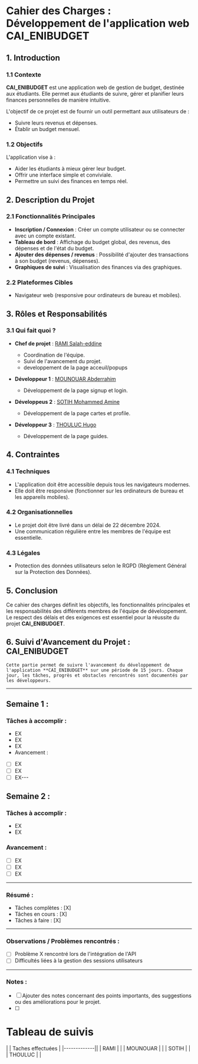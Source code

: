 # Cahier des Charges : Développement de l'application web **CAI_ENIBUDGET**

## 1. Introduction

### 1.1 Contexte
**CAI_ENIBUDGET** est une application web de gestion de budget, destinée aux étudiants. Elle permet aux étudiants de suivre, gérer et planifier leurs finances personnelles de manière intuitive.

L'objectif de ce projet est de fournir un outil permettant aux utilisateurs de :
- Suivre leurs revenus et dépenses.
- Établir un budget mensuel.

### 1.2 Objectifs
L'application vise à :
- Aider les étudiants à mieux gérer leur budget.
- Offrir une interface simple et conviviale.
- Permettre un suivi des finances en temps réel.

## 2. Description du Projet

### 2.1 Fonctionnalités Principales
- **Inscription / Connexion** : Créer un compte utilisateur ou se connecter avec un compte existant.
- **Tableau de bord** : Affichage du budget global, des revenus, des dépenses et de l'état du budget.
- **Ajouter des dépenses / revenus** : Possibilité d'ajouter des transactions à son budget (revenus, dépenses).
- **Graphiques de suivi** : Visualisation des finances via des graphiques.

### 2.2 Plateformes Cibles
- Navigateur web (responsive pour ordinateurs de bureau et mobiles).


## 3. Rôles et Responsabilités

### 3.1 Qui fait quoi ?
- **Chef de projet** : [RAMI Salah-eddine](https://github.com/ramisalah2002/)
  - Coordination de l'équipe.
  - Suivi de l'avancement du projet.
  - developpement de la page acceuil/popups
  
- **Développeur 1** : [MOUNOUAR Abderrahim](https://github.com/Abderrahim-mn/)
  - Développement de la page signup et login.
   
- **Développeus 2** : [SOTIH Mohammed Amine](https://github.com/Sotih/)
  - Développement de la page cartes et profile.
 
- **Développeur 3** : [THOULUC Hugo](https://github.com/HugoThouluc/)
  - Développement de la page guides.


## 4. Contraintes

### 4.1 Techniques
- L'application doit être accessible depuis tous les navigateurs modernes.
- Elle doit être responsive (fonctionner sur les ordinateurs de bureau et les appareils mobiles).

### 4.2 Organisationnelles
- Le projet doit être livré dans un délai de 22 décembre 2024.
- Une communication régulière entre les membres de l'équipe est essentielle.

### 4.3 Légales
- Protection des données utilisateurs selon le RGPD (Règlement Général sur la Protection des Données).

## 5. Conclusion
Ce cahier des charges définit les objectifs, les fonctionnalités principales et les responsabilités des différents membres de l'équipe de développement. Le respect des délais et des exigences est essentiel pour la réussite du projet **CAI_ENIBUDGET**.




## 6. Suivi d'Avancement du Projet : **CAI_ENIBUDGET**
    Cette partie permet de suivre l'avancement du développement de l'application **CAI_ENIBUDGET** sur une période de 15 jours. Chaque jour, les tâches, progrès et obstacles rencontrés sont documentés par les développeurs.

---

## **Semaine 1 :**

### Tâches à accomplir :
- EX
- EX
- EX
-  Avancement :
- [ ] EX
- [ ] EX
- [ ] EX---

## **Semaine 2 :**

### Tâches à accomplir :
- EX
- EX

### Avancement :
- [ ] EX
- [ ] EX
- [ ] EX

---

### **Résumé :**
- Tâches complètes : [X]
- Tâches en cours : [X]
- Tâches à faire : [X]

---

### **Observations / Problèmes rencontrés :**
- [ ] Problème X rencontré lors de l'intégration de l'API
- [ ] Difficultés liées à la gestion des sessions utilisateurs

---

### **Notes :**
- [ ] Ajouter des notes concernant des points importants, des suggestions ou des améliorations pour le projet.
- [ ] 

# Tableau de suivis

|   | Taches effectuées  |
|-------------||
| RAMI     |   |
| MOUNOUAR     | |
| SOTIH     |   |
| THOULUC    |   |


